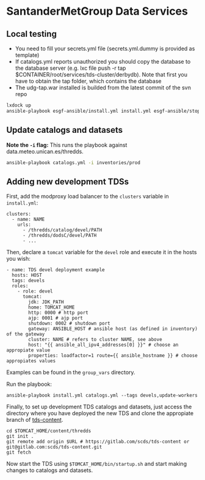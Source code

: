 # SantanderMetGroup Data Services

## Local testing

- You need to fill your secrets.yml file (secrets.yml.dummy is provided as template)
- If catalogs.yml reports unauthorized you should copy the database to the database server (e.g. lxc file push -r tap $CONTAINER/root/services/tds-cluster/derbydb). Note that first you have to obtain the tap folder, which contains the database
- The udg-tap.war installed is builded from the latest commit of the svn repo

```bash
lxdock up
ansible-playbook esgf-ansible/install.yml install.yml esgf-ansible/stop.yml esgf-ansible/start.yml start.yml catalogs.yml
```

## Update catalogs and datasets

**Note the `-i` flag:** This runs the playbook against data.meteo.unican.es/thredds.

```bash
ansible-playbook catalogs.yml -i inventories/prod
```

## Adding new development TDSs

First, add the modproxy load balancer to the `clusters` variable in `install.yml`:

```
clusters:
  - name: NAME
    urls:
      - /thredds/catalog/devel/PATH
      - /thredds/dodsC/devel/PATH
      - ...
```

Then, declare a `tomcat` variable for the `devel` role and execute it in the hosts you wish:

```
- name: TDS devel deployment example
  hosts: HOST
  tags: devels
  roles:
    - role: devel
      tomcat:
        jdk: JDK_PATH
        home: TOMCAT_HOME
        http: 0000 # http port
        ajp: 0001 # ajp port
        shutdown: 0002 # shutdown port
        gateway: ANSIBLE_HOST # ansible host (as defined in inventory) of the gateway
        cluster: NAME # refers to cluster NAME, see above
        host: "{{ ansible_all_ipv4_addresses[0] }}" # choose an appropiate value
        properties: loadfactor=1 route={{ ansible_hostname }} # choose appropiates values
```

Examples can be found in the `group_vars` directory.

Run the playbook:

```
ansible-playbook install.yml catalogs.yml --tags devels,update-workers
```

Finally, to set up development TDS catalogs and datasets, just access the directory where you have deployed the new TDS and clone the appropiate branch of [tds-content](https://gitlab.com/scds/tds-content).

```
cd $TOMCAT_HOME/content/thredds
git init .
git remote add origin $URL # https://gitlab.com/scds/tds-content or git@gitlab.com:scds/tds-content.git
git fetch
```

Now start the TDS using `$TOMCAT_HOME/bin/startup.sh` and start making changes to catalogs and datasets.

